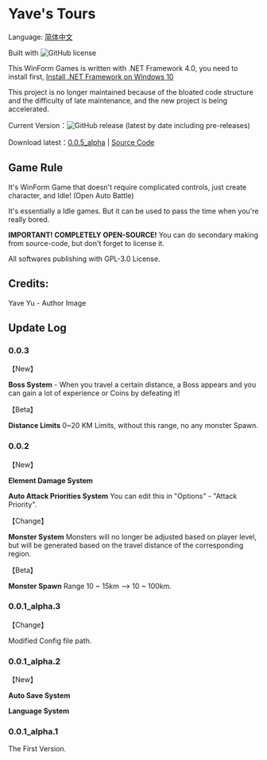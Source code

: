 # Yave's Tours

Language: [简体中文](https://github.com/Rosalina129/WinForm_GameCollection/blob/main/READER_CN.md)

Built with ![GitHub](https://img.shields.io/github/license/Rosalina129/WinForm_GameCollection?style=flat-square) license

This WinForm Games is written with .NET Framework 4.0, you need to install first, [Install .NET Framework on Windows 10](https://docs.microsoft.com/zh-cn/dotnet/framework/install/on-windows-10)

This project is no longer maintained because of the bloated code structure and the difficulty of late maintenance, and the new project is being accelerated.

Current Version：![GitHub release (latest by date including pre-releases)](https://img.shields.io/github/v/release/Rosalina129/WinForm_GameCollection?include_prereleases&style=flat-square)

Download latest：[0.0.5_alpha](https://github.com/Rosalina129/WinForm_GameCollection/releases/tag/v0.0.5_alpha) | [Source Code](https://github.com/Rosalina129/WinForm_GameCollection/tree/main/HumanAdventure)

## Game Rule
It's WinForm Game that doesn't require complicated controls, just create character, and Idle! (Open Auto Battle)

It's essentially a Idle games. But it can be used to pass the time when you're really bored.

__IMPORTANT! COMPLETELY OPEN-SOURCE!__ You can do secondary making from source-code, but don't forget to license it.

All softwares publishing with GPL-3.0 License.

## Credits:
Yave Yu - Author Image

## Update Log
### 0.0.3
【New】

__Boss System__ - When you travel a certain distance, a Boss appears and you can gain a lot of experience or Coins by defeating it!

【Beta】

__Distance Limits__ 0~20 KM Limits, without this range, no any monster Spawn.
### 0.0.2

【New】

__Element Damage System__ 

__Auto Attack Priorities System__ You can edit this in "Options" - "Attack Priority".

【Change】

__Monster System__ Monsters will no longer be adjusted based on player level, but will be generated based on the travel distance of the corresponding region.

【Beta】

__Monster Spawn__ Range 10 ~ 15km --> 10 ~ 100km. 

### 0.0.1_alpha.3

【Change】

Modified Config file path.

### 0.0.1_alpha.2

【New】

__Auto Save System__

__Language System__

### 0.0.1_alpha.1

The First Version.
